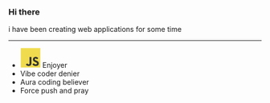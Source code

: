 ### Hi there

i have been creating web applications for some time

<hr>

- <a href="https://developer.mozilla.org/en-US/docs/Web/JavaScript" rel="nofollow"> <img src="https://raw.githubusercontent.com/devicons/devicon/master/icons/javascript/javascript-original.svg" alt="javascript" width="40" height="40" style="max-width: 100%; height: auto; max-height: 40px;"></a> Enjoyer
- Vibe coder denier
- Aura coding believer
- Force push and pray

